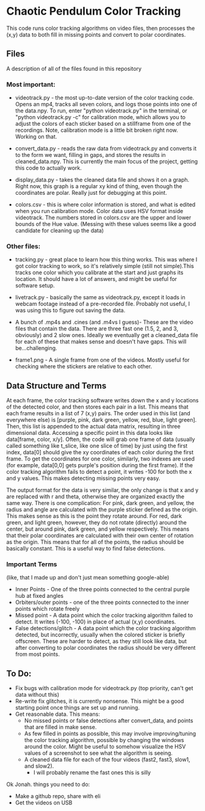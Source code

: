 # Chaotic Pendulum Color Tracking
This code runs color tracking algorithms on video files, then processes the (x,y)
data to both fill in missing points and convert to polar coordinates.


## Files
A description of all of the files found in this repository
### Most important:

- videotrack.py - the most up-to-date version of the color tracking code. Opens
an mp4, tracks all seven colors, and logs those points into one of the data.npy.
To run, enter "python videotrack.py" in the terminal, or "python videotrack.py -c"
for calibration mode, which allows you to adjust the colors of each sticker based
on a stillframe from one of the recordings. Note, calibration mode is a little
bit broken right now. Working on that.

- convert_data.py - reads the raw data from videotrack.py and converts it to the
form we want, filling in gaps, and stores the results in cleaned_data.npy. This
is currently the main focus of the project, getting this code to actually work.

- display_data.py - takes the cleaned data file and shows it on a graph. Right
now, this graph is a regular xy kind of thing, even though the coordinates are
polar. Really just for debugging at this point.

- colors.csv - this is where color information is stored, and what is edited when
you run calibration mode. Color data uses HSV format inside videotrack. The
numbers stored in colors.csv are the upper and lower bounds of the Hue value.
(Messing with these values seems like a good candidate for cleaning up the data)

### Other files:
- tracking.py - great place to learn how this thing works. This was where I got
color tracking to work, so it's relatively simple (still not simple).This tracks
one color which you calibrate at the start and just graphs its location. It
should have a lot of answers, and might be useful for software setup.

- livetrack.py - basically the same as videotrack.py, except it loads in webcam
footage instead of a pre-recorded file. Probably not useful, I was using this to
figure out saving the data.

- A bunch of .mp4s and .cines (and .m4vs I guess)- These are the video files that
contain the data. There are three fast one (1.5, 2, and 3, obviously) and 2 slow
ones. Ideally we eventually get a cleaned_data file for each of these that makes
sense and doesn't have gaps. This will be...challenging.

- frame1.png - A single frame from one of the videos. Mostly useful for checking
where the stickers are relative to each other.

## Data Structure and Terms
At each frame, the color tracking software writes down the x and y locations of
the detected color, and then stores each pair in a list. This means that each frame
results in a list of 7 (x,y) pairs. The order used in this list (and everywhere
else) is [purple, pink, dark green, yellow, red, blue, light green]. Then, this
list is appended to the actual data matrix, resulting in three dimensional data.
Accessing a specific point in this data looks like data[frame, color, x/y]. Often,
the code will grab one frame of data (usually called something like t_slice, like
one slice of time) by just using the first index, data[0] should give the xy
coordinates of each color during the first frame. To get the coordinates for one
color, similarly, two indexes are used (for example, data[0,0] gets purple's position
during the first frame). If the color tracking algorithm fails to detect a point,
it writes -100 for both the x and y values. This makes detecting missing points
very easy.

The output format for the data is very similar, the only change is that x and y
are replaced with r and theta, otherwise they are organized exactly the same way.
There is one complication: For pink, dark green, and yellow, the radius and angle
are calculated with the purple sticker defined as the origin. This makes sense as
this is the point they rotate around. For red, dark green, and light green, however,
they do not rotate (directly) around the center, but around pink, dark green, and
yellow respectively. This means that their polar coordinates are calculated with
their own center of rotation as the origin. This means that for all of the points,
the radius should be basically constant. This is a useful way to find false
detections.

### Important Terms
(like, that I made up and don't just mean something google-able)
- Inner Points - One of the three points connected to the central purple hub at
fixed angles
- Orbiters/outer points - one of the three points connected to the inner points
which rotate freely   
- Missed point - A data point which the color tracking algorithm failed to detect.
It writes (-100, -100) in place of actual (x,y) coordinates.
- False detections/glitch - A data point which the color tracking algorithm
detected, but incorrectly, usually when the colored sticker is briefly offscreen.
These are harder to detect, as they still look like data, but after converting to
polar coordinates the radius should be very different from most points.

## To Do:
- Fix bugs with calibration mode for videotrack.py (top priority, can't get data
without this)
- Re-write fix glitches, it is currently nonsense. This might be a good starting
point once things are set up and running.
- Get reasonable data. This means:
  - No missed points or false detections after convert_data, and points that are filled
  in make sense.
  - As few filled in points as possible, this may involve improving/tuning the color
  tracking algorithm, possible by changing the windows around the color. Might be useful
  to somehow visualize the HSV values of a screenshot to see what the algorithm is
  seeing.
  - A cleaned data file for each of the four videos (fast2, fast3, slow1, and slow2).
    - I will probably rename the fast ones this is silly


Ok Jonah. things you need to do:
- Make a github repo, share with eli
- Get the videos on USB
